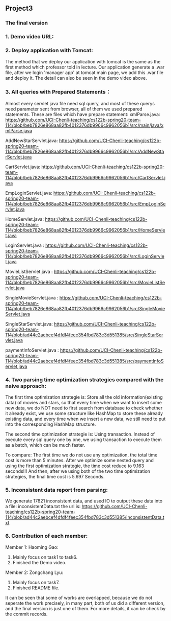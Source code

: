## Project3

### The final version

### 1. Demo video URL: 


### 2.  Deploy application with Tomcat:
The method that we deploy our application with tomcat is the same as the first method which professor told in lecture. 
Our application generate a .war file, after we login 'manager app' at tomcat main page, we add this .war file and deploy it.
The detail can also be seen in the demo video above.

### 3. All queries with Prepared Statements：
Almost every servlet java file need sql query, and most of these querys need parameter sent from browser, all of them we used prepared statements. These are files which have prepare statement:
xmlParse.java: https://github.com/UCI-Chenli-teaching/cs122b-spring20-team-114/blob/beb7826e868aa82fb4012376db9966c9962056b1/src/main/java/xmlParse.java

AddNewStarServlet.java: https://github.com/UCI-Chenli-teaching/cs122b-spring20-team-114/blob/beb7826e868aa82fb4012376db9966c9962056b1/src/AddNewStarServlet.java

CartServlet.java: https://github.com/UCI-Chenli-teaching/cs122b-spring20-team-114/blob/beb7826e868aa82fb4012376db9966c9962056b1/src/CartServlet.java

EmpLoginServlet.java: https://github.com/UCI-Chenli-teaching/cs122b-spring20-team-114/blob/beb7826e868aa82fb4012376db9966c9962056b1/src/EmpLoginServlet.java

HomeServlet.java: https://github.com/UCI-Chenli-teaching/cs122b-spring20-team-114/blob/beb7826e868aa82fb4012376db9966c9962056b1/src/HomeServlet.java

LoginServlet.java : https://github.com/UCI-Chenli-teaching/cs122b-spring20-team-114/blob/beb7826e868aa82fb4012376db9966c9962056b1/src/LoginServlet.java

MovieListServlet.java : https://github.com/UCI-Chenli-teaching/cs122b-spring20-team-114/blob/beb7826e868aa82fb4012376db9966c9962056b1/src/MovieListServlet.java

SingleMovieServlet.java : https://github.com/UCI-Chenli-teaching/cs122b-spring20-team-114/blob/beb7826e868aa82fb4012376db9966c9962056b1/src/SingleMovieServlet.java

SingleStarServlet.java: https://github.com/UCI-Chenli-teaching/cs122b-spring20-team-114/blob/ad44c2aebcef4dfdf4feec354fbd783c3d551385/src/SingleStarServlet.java

paymentInfoServlet.java : https://github.com/UCI-Chenli-teaching/cs122b-spring20-team-114/blob/ad44c2aebcef4dfdf4feec354fbd783c3d551385/src/paymentInfoServlet.java


### 4. Two parsing time optimization strategies compared with the naive approach: 
The first time optimization strategie is: Store all the old information(existing data) of movies and stars, so that every time when we want to insert some new data, we do NOT need to first search from database to check whether it already exist, we use some structure like HashMap to store these already existing data, and every time when we insert a new data, we still need to put into the corresponding HashMap structure.

The second time optimization strategie is: Using transaction. Instead of execute every sql query one by one, we using transaction to execute them as a batch, which can be much faster.

To compare: The first time we do not use any optimization, the total time cost is more than 5 minutes.
After we optimize some nested query and using the first optimization strategie, the time cost reduce to 9.163 seconds!!!
And then, after we using both of the two time optimization strategies, the final time cost is 5.697 Seconds.



### 5. Inconsistent data report from parsing: 
We generate 17821 inconsistent data, and used IO to output these data into a file: inconsistentData.txt
the url is: https://github.com/UCI-Chenli-teaching/cs122b-spring20-team-114/blob/ad44c2aebcef4dfdf4feec354fbd783c3d551385/inconsistentData.txt



### 6. Contribution of each member:
Member 1: Haoming Gao:
1. Mainly focus on task1 to task6.
2. Finished the Demo video.

Member 2: Zongchang Lyu:
1. Mainly  focus on task7.
2. Finished README file.

It can be seen that some of works are overlapped, because we do not seperate the work precisely, in many part, both of us did a different version, and the final version is just one of them. For more details, it can be check by the commit records.



